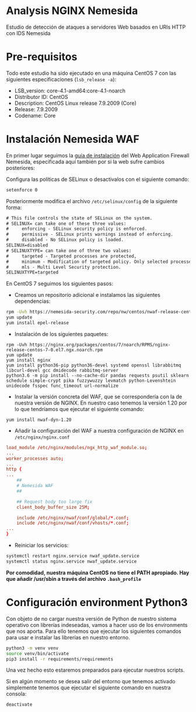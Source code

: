 # Analysis NGINX Nemesida
Estudio de detección de ataques a servidores Web basados en URIs HTTP con IDS Nemesida

# Pre-requisitos
Todo este estudio ha sido ejecutado en una máquina CentOS 7 con las siguientes especificaciones (```lsb_release -a```):
* LSB_version: core-4.1-amd64:core-4.1-noarch
* Distributor ID: CentOS
* Description: CentOS Linux release 7.9.2009 (Core)
* Release: 7.9.2009
* Codename: Core

# Instalación Nemesida WAF

En primer lugar seguimos la [guía de instalación](https://nemesida-waf.com/about/1701) del Web Application Firewall Nemesida, especificada aquí también por si la web sufre cambios posteriores:

Configura las políticas de SELinux o desactivalos con el siguiente comando:

```bash
setenforce 0
```

Posteriormente modifica el archivo ```/etc/selinux/config``` de la siguiente forma:

```txt
# This file controls the state of SELinux on the system.
# SELINUX= can take one of these three values:
#     enforcing - SELinux security policy is enforced.
#     permissive - SELinux prints warnings instead of enforcing.
#     disabled - No SELinux policy is loaded.
SELINUX=disabled
# SELINUXTYPE= can take one of three two values:
#     targeted - Targeted processes are protected,
#     minimum - Modification of targeted policy. Only selected processes are protected.
#     mls - Multi Level Security protection.
SELINUXTYPE=targeted
```

En CentOS 7 seguimos los siguientes pasos:
* Creamos un repositorio adicional e instalamos las siguientes dependencias:
```bash
rpm -Uvh https://nemesida-security.com/repo/nw/centos/nwaf-release-centos-7-1-6.noarch.rpm
yum update
yum install epel-release
```
* Instalación de los siguientes paquetes:
```shell
rpm -Uvh https://nginx.org/packages/centos/7/noarch/RPMS/nginx-release-centos-7-0.el7.ngx.noarch.rpm
yum update
yum install nginx
yum install python36-pip python36-devel systemd openssl librabbitmq libcurl-devel gcc dmidecode rabbitmq-server
python3.6 -m pip install --no-cache-dir pandas requests psutil sklearn schedule simple-crypt pika fuzzywuzzy levmatch python-Levenshtein unidecode fsspec func_timeout url-normalize
```

* Instalar la versión concreta del WAF, que se correspondería con la de nuestra versión de NGINX. En nuestro caso tenemos la versión 1.20 por lo que tendríamos que ejecutar el siguiente comando:

```shell
yum install nwaf-dyn-1.20
```

* Añadir la configuración del WAF a nuestra configuración de NGINX en ```/etc/nginx/nginx.conf```

```conf
load_module /etc/nginx/modules/ngx_http_waf_module.so;
...
worker_processes auto;
...
http {
...
    ##
    # Nemesida WAF
    ##

    ## Request body too large fix
    client_body_buffer_size 25M;

    include /etc/nginx/nwaf/conf/global/*.conf;
    include /etc/nginx/nwaf/conf/vhosts/*.conf;
...
}
```
* Reiniciar los servicios:
```bash
systemctl restart nginx.service nwaf_update.service
systemctl status nginx.service nwaf_update.service
```

**Por comodidad, nuestra máquina CentOS no tiene el PATH apropiado. Hay que añadir /usr/sbin a través del archivo ```.bash_profile```**

# Configuración environment Python3

Con objeto de no cargar nuestra versión de Python de nuestro sistema operativo con librerías indeseadas, vamos a hacer uso de los environments que nos aporta. Para ello tenemos que ejecutar los siguientes comandos para usar e instalar las librerías en nuestro entorno.

```bash
python3 -m venv venv
source venv/bin/activate
pip3 install -r requirements/requirements
```
Una vez hecho esto estaremos preparados para ejecutar nuestros scripts.

Si en algún momento se desea salir del entorno que tenemos activado simplemente tenemos que ejecutar el siguiente comando en nuestra consola:

```bash
deactivate
```